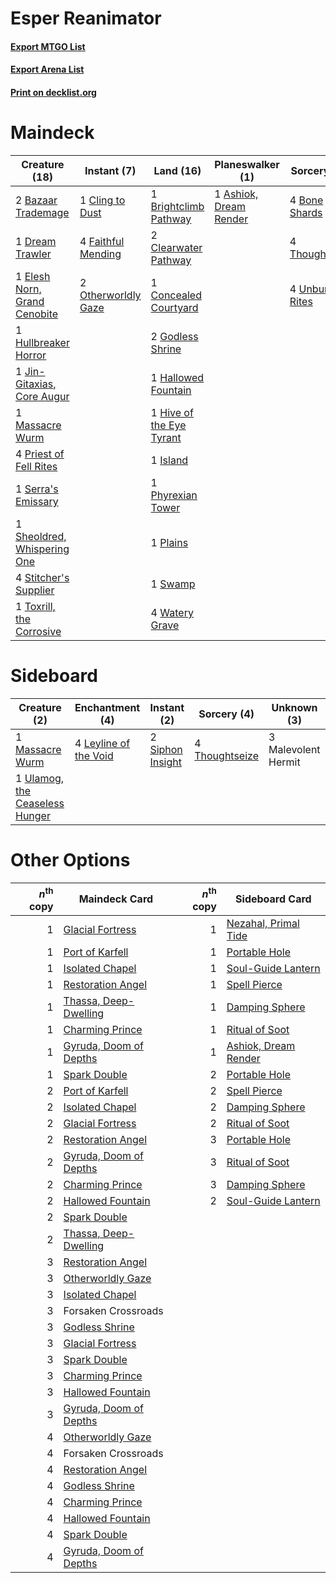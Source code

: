 # Esper Reanimator

#### [Export MTGO List](../collection/Esper%20Reanimator/Esper%20Reanimator.txt)
#### [Export Arena List](../collection/Esper%20Reanimator/Esper%20Reanimator_arena.txt)
#### [Print on decklist.org](http://decklist.org/?deckmain=1%09Ashiok,%20Dream%20Render%0A2%09Bazaar%20Trademage%0A4%09Bone%20Shards%0A1%09Brightclimb%20Pathway%0A2%09Clearwater%20Pathway%0A1%09Cling%20to%20Dust%0A1%09Concealed%20Courtyard%0A1%09Dream%20Trawler%0A1%09Elesh%20Norn,%20Grand%20Cenobite%0A4%09Faithful%20Mending%0A2%09Forsaken%20Crossroads%0A2%09Godless%20Shrine%0A1%09Hallowed%20Fountain%0A4%09Hengegate%20Pathway%0A1%09Hive%20of%20the%20Eye%20Tyrant%0A1%09Hullbreaker%20Horror%0A1%09Island%0A1%09Jin-Gitaxias,%20Core%20Augur%0A1%09Massacre%20Wurm%0A2%09Otherworldly%20Gaze%0A1%09Phyrexian%20Tower%0A1%09Plains%0A4%09Priest%20of%20Fell%20Rites%0A1%09Serra's%20Emissary%0A1%09Sheoldred,%20Whispering%20One%0A4%09Stitcher's%20Supplier%0A1%09Swamp%0A4%09Thoughtseize%0A1%09Toxrill,%20the%20Corrosive%0A4%09Unburial%20Rites%0A4%09Watery%20Grave&deckside=4%09Leyline%20of%20the%20Void%0A3%09Malevolent%20Hermit%0A1%09Massacre%20Wurm%0A2%09Siphon%20Insight%0A4%09Thoughtseize%0A1%09Ulamog,%20the%20Ceaseless%20Hunger)
# Maindeck

|                                             Creature (18)                                             |                                         Instant (7)                                          |                                             Land (16)                                             |                                        Planeswalker (1)                                         |                                       Sorcery (12)                                        |     Unknown (6)     |
|-------------------------------------------------------------------------------------------------------|----------------------------------------------------------------------------------------------|---------------------------------------------------------------------------------------------------|-------------------------------------------------------------------------------------------------|-------------------------------------------------------------------------------------------|---------------------|
|2 [Bazaar Trademage](http://gatherer.wizards.com/Pages/Card/Details.aspx?multiverseid=463990)          |1 [Cling to Dust](http://gatherer.wizards.com/Pages/Card/Details.aspx?multiverseid=476338)    |1 [Brightclimb Pathway](http://gatherer.wizards.com/Pages/Card/Details.aspx?multiverseid=491911)   |1 [Ashiok, Dream Render](http://gatherer.wizards.com/Pages/Card/Details.aspx?multiverseid=461155)|4 [Bone Shards](http://gatherer.wizards.com/Pages/Card/Details.aspx?multiverseid=522152)   |2 Forsaken Crossroads|
|1 [Dream Trawler](http://gatherer.wizards.com/Pages/Card/Details.aspx?multiverseid=476465)             |4 [Faithful Mending](http://gatherer.wizards.com/Pages/Card/Details.aspx?multiverseid=535015) |2 [Clearwater Pathway](http://gatherer.wizards.com/Pages/Card/Details.aspx?multiverseid=491913)    |                                                                                                 |4 [Thoughtseize](http://gatherer.wizards.com/Pages/Card/Details.aspx?multiverseid=438676)  |4 Hengegate Pathway  |
|1 [Elesh Norn, Grand Cenobite](http://gatherer.wizards.com/Pages/Card/Details.aspx?multiverseid=438584)|2 [Otherworldly Gaze](http://gatherer.wizards.com/Pages/Card/Details.aspx?multiverseid=534831)|1 [Concealed Courtyard](http://gatherer.wizards.com/Pages/Card/Details.aspx?multiverseid=417818)   |                                                                                                 |4 [Unburial Rites](http://gatherer.wizards.com/Pages/Card/Details.aspx?multiverseid=227087)|                     |
|1 [Hullbreaker Horror](http://gatherer.wizards.com/Pages/Card/Details.aspx?multiverseid=540902)        |                                                                                              |2 [Godless Shrine](http://gatherer.wizards.com/Pages/Card/Details.aspx?multiverseid=405099)        |                                                                                                 |                                                                                           |                     |
|1 [Jin-Gitaxias, Core Augur](http://gatherer.wizards.com/Pages/Card/Details.aspx?multiverseid=438628)  |                                                                                              |1 [Hallowed Fountain](http://gatherer.wizards.com/Pages/Card/Details.aspx?multiverseid=97071)      |                                                                                                 |                                                                                           |                     |
|1 [Massacre Wurm](http://gatherer.wizards.com/Pages/Card/Details.aspx?multiverseid=214044)             |                                                                                              |1 [Hive of the Eye Tyrant](http://gatherer.wizards.com/Pages/Card/Details.aspx?multiverseid=527545)|                                                                                                 |                                                                                           |                     |
|4 [Priest of Fell Rites](http://gatherer.wizards.com/Pages/Card/Details.aspx?multiverseid=522284)      |                                                                                              |1 [Island](http://gatherer.wizards.com/Pages/Card/Details.aspx?multiverseid=439857)                |                                                                                                 |                                                                                           |                     |
|1 [Serra's Emissary](http://gatherer.wizards.com/Pages/Card/Details.aspx?multiverseid=522106)          |                                                                                              |1 [Phyrexian Tower](http://gatherer.wizards.com/Pages/Card/Details.aspx?multiverseid=456844)       |                                                                                                 |                                                                                           |                     |
|1 [Sheoldred, Whispering One](http://gatherer.wizards.com/Pages/Card/Details.aspx?multiverseid=438674) |                                                                                              |1 [Plains](http://gatherer.wizards.com/Pages/Card/Details.aspx?multiverseid=439856)                |                                                                                                 |                                                                                           |                     |
|4 [Stitcher's Supplier](http://gatherer.wizards.com/Pages/Card/Details.aspx?multiverseid=447257)       |                                                                                              |1 [Swamp](http://gatherer.wizards.com/Pages/Card/Details.aspx?multiverseid=439858)                 |                                                                                                 |                                                                                           |                     |
|1 [Toxrill, the Corrosive](http://gatherer.wizards.com/Pages/Card/Details.aspx?multiverseid=540984)    |                                                                                              |4 [Watery Grave](http://gatherer.wizards.com/Pages/Card/Details.aspx?multiverseid=405114)          |                                                                                                 |                                                                                           |                     |


# Sideboard

|                                              Creature (2)                                               |                                        Enchantment (4)                                         |                                        Instant (2)                                        |                                       Sorcery (4)                                       |    Unknown (3)    |
|---------------------------------------------------------------------------------------------------------|------------------------------------------------------------------------------------------------|-------------------------------------------------------------------------------------------|-----------------------------------------------------------------------------------------|-------------------|
|1 [Massacre Wurm](http://gatherer.wizards.com/Pages/Card/Details.aspx?multiverseid=214044)               |4 [Leyline of the Void](http://gatherer.wizards.com/Pages/Card/Details.aspx?multiverseid=107682)|2 [Siphon Insight](http://gatherer.wizards.com/Pages/Card/Details.aspx?multiverseid=535037)|4 [Thoughtseize](http://gatherer.wizards.com/Pages/Card/Details.aspx?multiverseid=438676)|3 Malevolent Hermit|
|1 [Ulamog, the Ceaseless Hunger](http://gatherer.wizards.com/Pages/Card/Details.aspx?multiverseid=402079)|                                                                                                |                                                                                           |                                                                                         |                   |


# Other Options

|*n*<sup>th</sup> copy|                                          Maindeck Card                                          |*n*<sup>th</sup> copy|                                        Sideboard Card                                         |
|--------------------:|-------------------------------------------------------------------------------------------------|--------------------:|-----------------------------------------------------------------------------------------------|
|                    1|[Glacial Fortress](http://gatherer.wizards.com/Pages/Card/Details.aspx?multiverseid=190562)      |                    1|[Nezahal, Primal Tide](http://gatherer.wizards.com/Pages/Card/Details.aspx?multiverseid=439702)|
|                    1|[Port of Karfell](http://gatherer.wizards.com/Pages/Card/Details.aspx?multiverseid=503885)       |                    1|[Portable Hole](http://gatherer.wizards.com/Pages/Card/Details.aspx?multiverseid=527320)       |
|                    1|[Isolated Chapel](http://gatherer.wizards.com/Pages/Card/Details.aspx?multiverseid=443129)       |                    1|[Soul-Guide Lantern](http://gatherer.wizards.com/Pages/Card/Details.aspx?multiverseid=476488)  |
|                    1|[Restoration Angel](http://gatherer.wizards.com/Pages/Card/Details.aspx?multiverseid=240096)     |                    1|[Spell Pierce](http://gatherer.wizards.com/Pages/Card/Details.aspx?multiverseid=425876)        |
|                    1|[Thassa, Deep-Dwelling](http://gatherer.wizards.com/Pages/Card/Details.aspx?multiverseid=476322) |                    1|[Damping Sphere](http://gatherer.wizards.com/Pages/Card/Details.aspx?multiverseid=443101)      |
|                    1|[Charming Prince](http://gatherer.wizards.com/Pages/Card/Details.aspx?multiverseid=472970)       |                    1|[Ritual of Soot](http://gatherer.wizards.com/Pages/Card/Details.aspx?multiverseid=452834)      |
|                    1|[Gyruda, Doom of Depths](http://gatherer.wizards.com/Pages/Card/Details.aspx?multiverseid=479741)|                    1|[Ashiok, Dream Render](http://gatherer.wizards.com/Pages/Card/Details.aspx?multiverseid=461155)|
|                    1|[Spark Double](http://gatherer.wizards.com/Pages/Card/Details.aspx?multiverseid=460995)          |                    2|[Portable Hole](http://gatherer.wizards.com/Pages/Card/Details.aspx?multiverseid=527320)       |
|                    2|[Port of Karfell](http://gatherer.wizards.com/Pages/Card/Details.aspx?multiverseid=503885)       |                    2|[Spell Pierce](http://gatherer.wizards.com/Pages/Card/Details.aspx?multiverseid=425876)        |
|                    2|[Isolated Chapel](http://gatherer.wizards.com/Pages/Card/Details.aspx?multiverseid=443129)       |                    2|[Damping Sphere](http://gatherer.wizards.com/Pages/Card/Details.aspx?multiverseid=443101)      |
|                    2|[Glacial Fortress](http://gatherer.wizards.com/Pages/Card/Details.aspx?multiverseid=190562)      |                    2|[Ritual of Soot](http://gatherer.wizards.com/Pages/Card/Details.aspx?multiverseid=452834)      |
|                    2|[Restoration Angel](http://gatherer.wizards.com/Pages/Card/Details.aspx?multiverseid=240096)     |                    3|[Portable Hole](http://gatherer.wizards.com/Pages/Card/Details.aspx?multiverseid=527320)       |
|                    2|[Gyruda, Doom of Depths](http://gatherer.wizards.com/Pages/Card/Details.aspx?multiverseid=479741)|                    3|[Ritual of Soot](http://gatherer.wizards.com/Pages/Card/Details.aspx?multiverseid=452834)      |
|                    2|[Charming Prince](http://gatherer.wizards.com/Pages/Card/Details.aspx?multiverseid=472970)       |                    3|[Damping Sphere](http://gatherer.wizards.com/Pages/Card/Details.aspx?multiverseid=443101)      |
|                    2|[Hallowed Fountain](http://gatherer.wizards.com/Pages/Card/Details.aspx?multiverseid=97071)      |                    2|[Soul-Guide Lantern](http://gatherer.wizards.com/Pages/Card/Details.aspx?multiverseid=476488)  |
|                    2|[Spark Double](http://gatherer.wizards.com/Pages/Card/Details.aspx?multiverseid=460995)          |                     |                                                                                               |
|                    2|[Thassa, Deep-Dwelling](http://gatherer.wizards.com/Pages/Card/Details.aspx?multiverseid=476322) |                     |                                                                                               |
|                    3|[Restoration Angel](http://gatherer.wizards.com/Pages/Card/Details.aspx?multiverseid=240096)     |                     |                                                                                               |
|                    3|[Otherworldly Gaze](http://gatherer.wizards.com/Pages/Card/Details.aspx?multiverseid=534831)     |                     |                                                                                               |
|                    3|[Isolated Chapel](http://gatherer.wizards.com/Pages/Card/Details.aspx?multiverseid=443129)       |                     |                                                                                               |
|                    3|Forsaken Crossroads                                                                              |                     |                                                                                               |
|                    3|[Godless Shrine](http://gatherer.wizards.com/Pages/Card/Details.aspx?multiverseid=405099)        |                     |                                                                                               |
|                    3|[Glacial Fortress](http://gatherer.wizards.com/Pages/Card/Details.aspx?multiverseid=190562)      |                     |                                                                                               |
|                    3|[Spark Double](http://gatherer.wizards.com/Pages/Card/Details.aspx?multiverseid=460995)          |                     |                                                                                               |
|                    3|[Charming Prince](http://gatherer.wizards.com/Pages/Card/Details.aspx?multiverseid=472970)       |                     |                                                                                               |
|                    3|[Hallowed Fountain](http://gatherer.wizards.com/Pages/Card/Details.aspx?multiverseid=97071)      |                     |                                                                                               |
|                    3|[Gyruda, Doom of Depths](http://gatherer.wizards.com/Pages/Card/Details.aspx?multiverseid=479741)|                     |                                                                                               |
|                    4|[Otherworldly Gaze](http://gatherer.wizards.com/Pages/Card/Details.aspx?multiverseid=534831)     |                     |                                                                                               |
|                    4|Forsaken Crossroads                                                                              |                     |                                                                                               |
|                    4|[Restoration Angel](http://gatherer.wizards.com/Pages/Card/Details.aspx?multiverseid=240096)     |                     |                                                                                               |
|                    4|[Godless Shrine](http://gatherer.wizards.com/Pages/Card/Details.aspx?multiverseid=405099)        |                     |                                                                                               |
|                    4|[Charming Prince](http://gatherer.wizards.com/Pages/Card/Details.aspx?multiverseid=472970)       |                     |                                                                                               |
|                    4|[Hallowed Fountain](http://gatherer.wizards.com/Pages/Card/Details.aspx?multiverseid=97071)      |                     |                                                                                               |
|                    4|[Spark Double](http://gatherer.wizards.com/Pages/Card/Details.aspx?multiverseid=460995)          |                     |                                                                                               |
|                    4|[Gyruda, Doom of Depths](http://gatherer.wizards.com/Pages/Card/Details.aspx?multiverseid=479741)|                     |                                                                                               |

